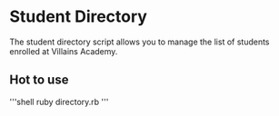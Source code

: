   # Student Directory #

  The student directory script allows you to manage the list of students enrolled at Villains Academy.

  ## Hot to use ##

  '''shell
  ruby directory.rb
  '''
